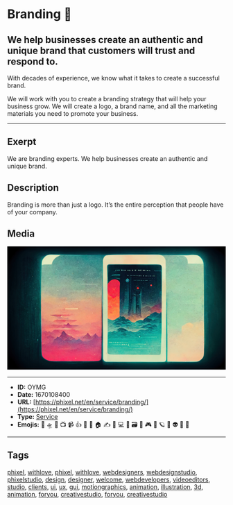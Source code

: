 # Branding 💙
## We help businesses create an authentic and unique brand that customers will trust and respond to.

With decades of experience, we know what it takes to create a successful brand.

We will work with you to create a branding strategy that will help your business grow. We will create a logo, a brand name, and all the marketing materials you need to promote your business.


------------
## Exerpt
We are branding experts. We help businesses create an authentic and unique brand.
## Description
Branding is more than just a logo. It’s the entire perception that people have of your company.
## Media
<img src="media/services-branding.jpg">

------------
- **ID:** OYMG
- **Date:** 1670108400
- **URL:** [https://phixel.net/en/service/branding/](https://phixel.net/en/service/branding/)
- **Type:** [Service](#Service)
- **Emojis:** 🎨 🛸 📼 📺 📹 👍 🔗 📝 🏠 ✍️ 👨 💻 👑 🗃 👾 🎮 📲 🪐 🌟 👽 🚀 🌌

------------
## Tags
[phixel](#phixel), [withlove](#withlove), [phixel](#phixel), [withlove](#withlove), [webdesigners](#webdesigners), [webdesignstudio](#webdesignstudio), [phixelstudio](#phixelstudio), [design](#design), [designer](#designer), [welcome](#welcome), [webdevelopers](#webdevelopers), [videoeditors](#videoeditors), [studio](#studio), [clients](#clients), [ui](#ui), [ux](#ux), [gui](#gui), [motiongraphics](#motiongraphics), [animation](#animation), [illustration](#illustration), [3d](#3d), [animation](#animation), [foryou](#foryou), [creativestudio](#creativestudio), [foryou](#foryou), [creativestudio](#creativestudio)
